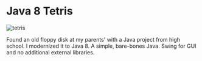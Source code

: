 # Java 8 Tetris

![tetris](https://github.com/user-attachments/assets/6442ac89-50ba-44cd-9992-8407dcb99e1c)

Found an old floppy disk at my parents' with a Java project from high school.
I modernized it to Java 8. A simple, bare-bones Java. Swing for GUI and no additional external libraries. 
